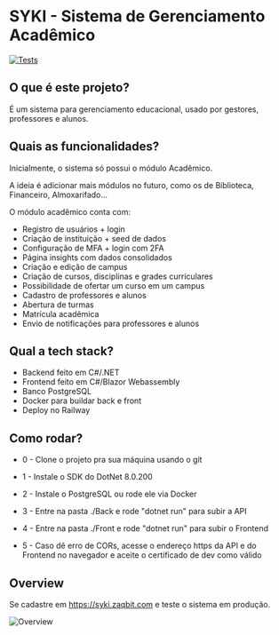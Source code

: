 # SYKI - Sistema de Gerenciamento Acadêmico

[![Tests](https://github.com/ZaqueuCavalcante/syki/actions/workflows/tests.yml/badge.svg)](https://github.com/ZaqueuCavalcante/syki/actions/workflows/tests.yml)

## O que é este projeto?

É um sistema para gerenciamento educacional, usado por gestores, professores e alunos.

## Quais as funcionalidades?

Inicialmente, o sistema só possui o módulo Acadêmico.

A ideia é adicionar mais módulos no futuro, como os de Biblioteca, Financeiro, Almoxarifado...

O módulo acadêmico conta com:

- Registro de usuários + login
- Criação de instituição + seed de dados
- Configuração de MFA + login com 2FA
- Página insights com dados consolidados
- Criação e edição de campus
- Criação de cursos, disciplinas e grades curriculares
- Possibilidade de ofertar um curso em um campus
- Cadastro de professores e alunos
- Abertura de turmas
- Matrícula acadêmica
- Envio de notificações para professores e alunos

## Qual a tech stack?

- Backend feito em C#/.NET
- Frontend feito em C#/Blazor Webassembly
- Banco PostgreSQL
- Docker para buildar back e front
- Deploy no Railway

## Como rodar?

- 0 - Clone o projeto pra sua máquina usando o git

- 1 - Instale o SDK do DotNet 8.0.200

- 2 - Instale o PostgreSQL ou rode ele via Docker

- 3 - Entre na pasta ./Back e rode "dotnet run" para subir a API

- 4 - Entre na pasta ./Front e rode "dotnet run" para subir o Frontend

- 5 - Caso dê erro de CORs, acesse o endereço https da API e do Frontend no navegador e aceite o certificado de dev como válido

## Overview

Se cadastre em https://syki.zaqbit.com e teste o sistema em produção.

![Overview](/Docs/images/syki_overview.gif "Overview")

